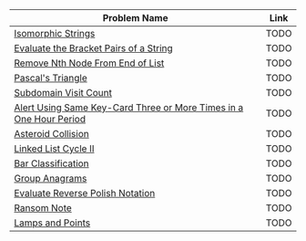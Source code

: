 | Problem Name | Link |
|--------------|------|
| [Isomorphic Strings](https://leetcode.com/problems/isomorphic-strings/description/) | TODO
| [Evaluate the Bracket Pairs of a String](https://leetcode.com/problems/evaluate-the-bracket-pairs-of-a-string/description/) | TODO
| [Remove Nth Node From End of List](https://leetcode.com/problems/remove-nth-node-from-end-of-list/) | TODO
| [Pascal's Triangle](https://leetcode.com/problems/pascals-triangle/) | TODO
| [Subdomain Visit Count](https://leetcode.com/problems/subdomain-visit-count/) | TODO
| [Alert Using Same Key-Card Three or More Times in a One Hour Period](https://leetcode.com/problems/alert-using-same-key-card-three-or-more-times-in-a-one-hour-period/) | TODO
| [Asteroid Collision](https://leetcode.com/problems/asteroid-collision/) | TODO
| [Linked List Cycle II](https://leetcode.com/problems/linked-list-cycle-ii/) | TODO
| [Bar Classification](https://open.kattis.com/problems/barclassification) | TODO
| [Group Anagrams](https://leetcode.com/problems/group-anagrams/) | TODO
| [Evaluate Reverse Polish Notation](https://leetcode.com/problems/evaluate-reverse-polish-notation/description/) | TODO
| [Ransom Note](https://leetcode.com/problems/ransom-note/description/) | TODO
| [Lamps and Points](./codesignal/lamps_and_points.py) | TODO